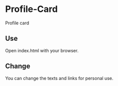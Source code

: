 # Profile-Card
Profile card

## Use
Open index.html with your browser.

## Change
You can change the texts and links for personal use.
